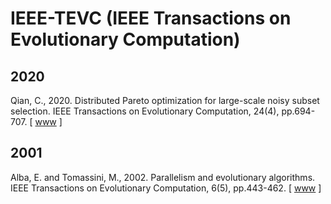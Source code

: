 # IEEE-TEVC (IEEE Transactions on Evolutionary Computation)

## 2020

Qian, C., 2020. Distributed Pareto optimization for large-scale noisy subset selection. IEEE Transactions on Evolutionary Computation, 24(4), pp.694-707. [ [www](https://ieeexplore.ieee.org/abstract/document/8765790) ]

## 2001

Alba, E. and Tomassini, M., 2002. Parallelism and evolutionary algorithms. IEEE Transactions on Evolutionary Computation, 6(5), pp.443-462. [ [www](https://ieeexplore.ieee.org/abstract/document/1041554) ]
